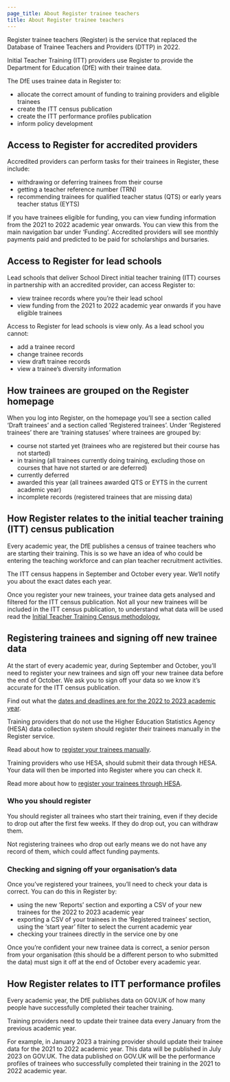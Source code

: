 ```yaml
---
page_title: About Register trainee teachers
title: About Register trainee teachers
---
```


Register trainee teachers (Register) is the service that replaced the Database of Trainee Teachers and Providers (DTTP) in 2022.

Initial Teacher Training (ITT) providers use Register to provide the Department for Education (DfE) with their trainee data.

The DfE uses trainee data in Register to:

* allocate the correct amount of funding to training providers and eligible trainees
* create the ITT census publication
* create the ITT performance profiles publication
* inform policy development

## Access to Register for accredited providers

Accredited providers can perform tasks for their trainees in Register, these include:

* withdrawing or deferring trainees from their course
* getting a teacher reference number (TRN)
* recommending trainees for qualified teacher status (QTS) or early years teacher status (EYTS)

If you have trainees eligible for funding, you can view funding information from the 2021 to 2022 academic year onwards. You can view this from the main navigation bar under ‘Funding’. Accredited providers will see monthly payments paid and predicted to be paid for scholarships and bursaries.

## Access to Register for lead schools

Lead schools that deliver School Direct initial teacher training (ITT) courses in partnership with an accredited provider, can access Register to:

* view trainee records where you’re their lead school
* view funding from the 2021 to 2022 academic year onwards if you have eligible trainees

Access to Register for lead schools is view only. As a lead school you cannot:

* add a trainee record
* change trainee records
* view draft trainee records
* view a trainee’s diversity information

## How trainees are grouped on the Register homepage

When you log into Register, on the homepage you’ll see a section called ‘Draft trainees’ and a section called ‘Registered trainees’. Under ‘Registered trainees’ there are ‘training statuses’ where trainees are grouped by:

* course not started yet (trainees who are registered but their course has not started)
* in training (all trainees currently doing training, excluding those on courses that have not started or are deferred)
* currently deferred
* awarded this year (all trainees awarded QTS or EYTS in the current academic year)
* incomplete records (registered trainees that are missing data)

## How Register relates to the initial teacher training (ITT) census publication

Every academic year, the DfE publishes a census of trainee teachers who are starting their training. This is so we have an idea of who could be entering the teaching workforce and can plan teacher recruitment activities.

The ITT census happens in September and October every year. We‘ll notify you about the exact dates each year. 

Once you register your new trainees, your trainee data gets analysed and filtered for the ITT census publication. Not all your new trainees will be included in the ITT census publication, to understand what data will be used read the [Initial Teacher Training Census methodology.](https://explore-education-statistics.service.gov.uk/methodology/initial-teacher-training-census-methodology)

## Registering trainees and signing off new trainee data

At the start of every academic year, during September and October, you’ll need to register your new trainees and sign off your new trainee data before the end of October. We ask you to sign off your data so we know it’s accurate for the ITT census publication.

Find out what the [dates and deadlines are for the 2022 to 2023 academic year](/guidance/dates-and-deadlines).

Training providers that do not use the Higher Education Statistics Agency (HESA) data collection system should register their trainees manually in the Register service. 

Read about how to [register your trainees manually](/guidance/manually-registering-trainees).

Training providers who use HESA, should submit their data through HESA. Your data will then be imported into Register where you can check it. 

Read more about how to [register your trainees through HESA](/guidance/registering-trainees-through-hesa).

### Who you should register

You should register all trainees who start their training, even if they decide to drop out after the first few weeks. If they do drop out, you can withdraw them.

Not registering trainees who drop out early means we do not have any record of them, which could affect funding payments.

### Checking and signing off your organisation’s data

Once you’ve registered your trainees, you’ll need to check your data is correct. You can do this in Register by:

* using the new ‘Reports’ section and exporting a CSV of your new trainees for the 2022 to 2023 academic year
* exporting a CSV of your trainees in the ‘Registered trainees’ section, using the ‘start year’ filter to select the current academic year
* checking your trainees directly in the service one by one

Once you’re confident your new trainee data is correct, a senior person from your organisation (this should be a different person to who submitted the data) must sign it off at the end of October every academic year.

## How Register relates to ITT performance profiles

Every academic year, the DfE publishes data on GOV.UK of how many people have successfully completed their teacher training.

Training providers need to update their trainee data every January from the previous academic year.

For example, in January 2023 a training provider should update their trainee data for the 2021 to 2022 academic year. This data will be published in July 2023 on GOV.UK. The data published on GOV.UK will be the performance profiles of trainees who successfully completed their training in the 2021 to 2022 academic year.
